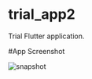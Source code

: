 # trial_app2

Trial Flutter application.

#App Screenshot

![snapshot](https://user-images.githubusercontent.com/20886948/41747164-a552aeb6-75ca-11e8-842a-9f5c8626673a.PNG)
